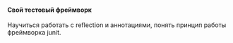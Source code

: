 #### Свой тестовый фреймворк
Научиться работать с reflection и аннотациями, понять принцип работы фреймворка junit.